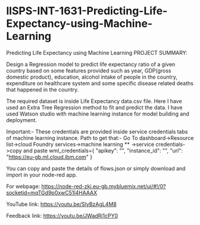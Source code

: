 # llSPS-INT-1631-Predicting-Life-Expectancy-using-Machine-Learning
Predicting Life Expectancy using Machine Learning
PROJECT SUMMARY:

Design a Regression model to predict life expectancy ratio of a given country based on some features provided such as year, GDP(gross domestic product), education, alcohol intake of people in the country, expenditure on healthcare system and some specific disease related deaths that happened in the country.

The required dataset is inside Life Expectancy data.csv file. Here I have used an Extra Tree Regression method to fit and predict the data. I have used Watson studio with machine learning instance for model building and deployment.

Important:- These credentials are provided inside service credentials tabs of machine learning instance. Path to get that:- Go To dashboard->Resource list->cloud Foundry services->machine learning ** ->service credentials->copy and paste wml_credentials={ "apikey": "", "instance_id": "", "url": "https://eu-gb.ml.cloud.ibm.com" }

You can copy and paste the details of flows.json or simply download and import in your node-red app.

For webpage: https://node-red-zkj.eu-gb.mybluemix.net/ui/#!/0?socketid=mqTGd9p0xwC51l4HAAAX

YouTube link: https://youtu.be/SlyBzAgL4M8

Feedback link: https://youtu.be/JWadRj1cPY0
